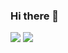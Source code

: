 ### Hi there 👋

<img src="https://github-readme-stats.vercel.app/api?username=AALKANEE&show_icons=true&theme=dark" />
<img src="https://github-readme-stats.vercel.app/api/top-langs/?username=anuraghazra&hide_progress=true"/>

